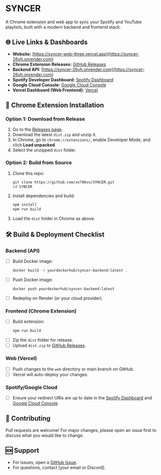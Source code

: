 # SYNCER

A Chrome extension and web app to sync your Spotify and YouTube playlists, built with a modern backend and frontend stack.

## 🌐 Live Links & Dashboards

- **Website:** [https://syncer-web-three.vercel.app](https://syncer-26vh.onrender.com)
- **Chrome Extension Releases:** [GitHub Releases](https://github.com/xv786vx/SYNCER/releases)
- **Backend API:** [https://syncer-26vh.onrender.com](https://syncer-26vh.onrender.com)
- **Spotify Developer Dashboard:** [Spotify Dashboard](https://developer.spotify.com/dashboard/applications)
- **Google Cloud Console:** [Google Cloud Console](https://console.cloud.google.com/)
- **Vercel Dashboard (Web Frontend):** [Vercel](https://vercel.com/dashboard)

## 🧩 Chrome Extension Installation

### Option 1: Download from Release

1. Go to the [Releases page](https://github.com/xv786vx/SYNCER/releases).
2. Download the latest `dist.zip` and unzip it.
3. In Chrome, go to `chrome://extensions/`, enable Developer Mode, and click **Load unpacked**.
4. Select the unzipped `dist` folder.

### Option 2: Build from Source

1. Clone this repo:
   ```sh
   git clone https://github.com/xv786vx/SYNCER.git
   cd SYNCER
   ```
2. Install dependencies and build:
   ```sh
   npm install
   npm run build
   ```
3. Load the `dist` folder in Chrome as above.

## 🛠️ Build & Deployment Checklist

### Backend (API)

- [ ] Build Docker image:
  ```sh
  docker build -t yourdockerhub/syncer-backend:latest .
  ```
- [ ] Push Docker image:
  ```sh
  docker push yourdockerhub/syncer-backend:latest
  ```
- [ ] Redeploy on Render (or your cloud provider).

### Frontend (Chrome Extension)

- [ ] Build extension:
  ```sh
  npm run build
  ```
- [ ] Zip the `dist` folder for release.
- [ ] Upload `dist.zip` to [GitHub Releases](https://github.com/yourusername/yourrepo/releases).

### Web (Vercel)

- [ ] Push changes to the `web` directory or main branch on GitHub.
- [ ] Vercel will auto-deploy your changes.

### Spotify/Google Cloud

- [ ] Ensure your redirect URIs are up to date in the [Spotify Dashboard](https://developer.spotify.com/dashboard/applications) and [Google Cloud Console](https://console.cloud.google.com/).

## 🤝 Contributing

Pull requests are welcome! For major changes, please open an issue first to discuss what you would like to change.

## 🆘 Support

- For issues, open a [GitHub Issue](https://github.com/yourusername/yourrepo/issues).
- For questions, contact [your email or Discord].
